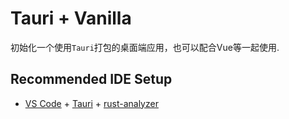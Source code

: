 # Tauri + Vanilla

初始化一个使用`Tauri`打包的桌面端应用，也可以配合Vue等一起使用.

## Recommended IDE Setup

- [VS Code](https://code.visualstudio.com/) + [Tauri](https://marketplace.visualstudio.com/items?itemName=tauri-apps.tauri-vscode) + [rust-analyzer](https://marketplace.visualstudio.com/items?itemName=rust-lang.rust-analyzer)
